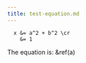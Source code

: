 ```yaml
---
title: test-equation.md
---
```


~~~equation{label:a}
  x &= a^2 + b^2 \cr
    &= 1
~~~

The equation is: &ref(a)

